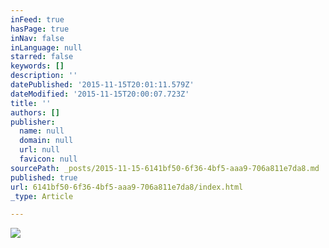 ```yaml
---
inFeed: true
hasPage: true
inNav: false
inLanguage: null
starred: false
keywords: []
description: ''
datePublished: '2015-11-15T20:01:11.579Z'
dateModified: '2015-11-15T20:00:07.723Z'
title: ''
authors: []
publisher:
  name: null
  domain: null
  url: null
  favicon: null
sourcePath: _posts/2015-11-15-6141bf50-6f36-4bf5-aaa9-706a811e7da8.md
published: true
url: 6141bf50-6f36-4bf5-aaa9-706a811e7da8/index.html
_type: Article

---
```

![](https://the-grid-user-content.s3-us-west-2.amazonaws.com/b0bce97c-3265-4c9e-8dab-16a78b817e93.jpg)